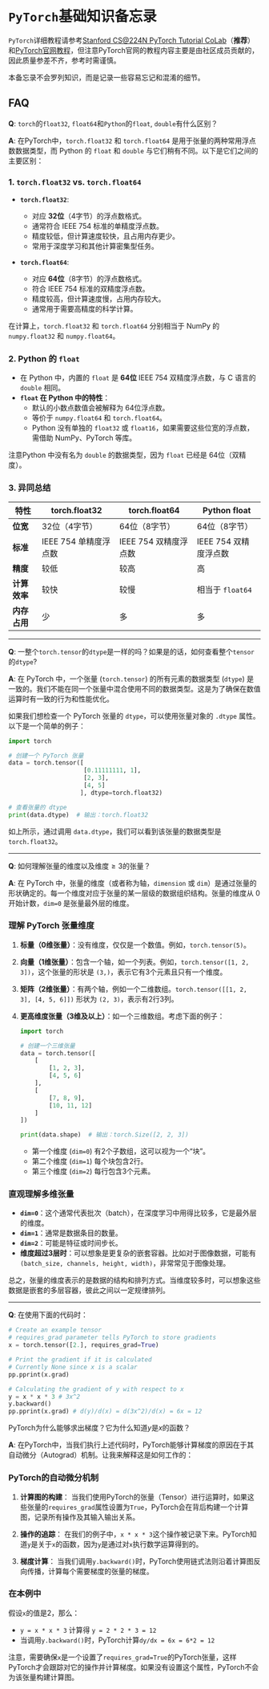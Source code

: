 # `PyTorch`基础知识备忘录

`PyTorch`详细教程请参考[Stanford CS@224N PyTorch Tutorial CoLab](https://colab.research.google.com/drive/1Pz8b_h-W9zIBk1p2e6v-YFYThG1NkYeS?usp=sharing)（**推荐**）和[PyTorch官网教程](https://pytorch.org/tutorials/)，但注意PyTorch官网的教程内容主要是由社区成员贡献的，因此质量参差不齐，参考时需谨慎。

本备忘录不会罗列知识，而是记录一些容易忘记和混淆的细节。

## FAQ

**Q**: `torch`的`float32`, `float64`和`Python`的`float`, `double`有什么区别？

**A**: 在PyTorch中，`torch.float32` 和 `torch.float64` 是用于张量的两种常用浮点数数据类型，而 Python 的 `float` 和 `double` 与它们稍有不同。以下是它们之间的主要区别：

<!-- --- -->

### 1. `torch.float32` vs. `torch.float64`
- **`torch.float32`**:
  - 对应 **32位**（4字节）的浮点数格式。
  - 通常符合 IEEE 754 标准的单精度浮点数。
  - 精度较低，但计算速度较快，且占用内存更少。
  - 常用于深度学习和其他计算密集型任务。

- **`torch.float64`**:
  - 对应 **64位**（8字节）的浮点数格式。
  - 符合 IEEE 754 标准的双精度浮点数。
  - 精度较高，但计算速度慢，占用内存较大。
  - 通常用于需要高精度的科学计算。

在计算上，`torch.float32` 和 `torch.float64` 分别相当于 NumPy 的 `numpy.float32` 和 `numpy.float64`。

<!-- --- -->

### 2. Python 的 `float`
- 在 Python 中，内置的 `float` 是 **64位** IEEE 754 双精度浮点数，与 C 语言的 `double` 相同。
- **`float` 在 Python 中的特性**：
  - 默认的小数点数值会被解释为 64位浮点数。
  - 等价于 `numpy.float64` 和 `torch.float64`。
  - Python 没有单独的 `float32` 或 `float16`，如果需要这些位宽的浮点数，需借助 NumPy、PyTorch 等库。

注意Python 中没有名为 `double` 的数据类型，因为 `float` 已经是 64位（双精度）。

<!-- --- -->

### 3. 异同总结


| **特性**               | **torch.float32**    | **torch.float64**    | **Python float**    |
|------------------------|----------------------|----------------------|---------------------|
| **位宽**              | 32位（4字节）         | 64位（8字节）         | 64位（8字节）        |
| **标准**              | IEEE 754 单精度浮点数 | IEEE 754 双精度浮点数 | IEEE 754 双精度浮点数 |
| **精度**              | 较低                  | 较高                  | 高                   |
| **计算效率**          | 较快                  | 较慢                  | 相当于 `float64`     |
| **内存占用**          | 少                   | 多                   | 多                    |


---

**Q**: 一整个`torch.tensor`的`dtype`是一样的吗？如果是的话，如何查看整个`tensor`的`dtype`?

**A**: 在 PyTorch 中，一个张量 (`torch.tensor`) 的所有元素的数据类型 (`dtype`) 是一致的。我们不能在同一个张量中混合使用不同的数据类型。这是为了确保在数值运算时有一致的行为和性能优化。

如果我们想检查一个 PyTorch 张量的 `dtype`，可以使用张量对象的 `.dtype` 属性。以下是一个简单的例子：

```python
import torch

# 创建一个 PyTorch 张量
data = torch.tensor([
                     [0.11111111, 1],
                     [2, 3],
                     [4, 5]
                    ], dtype=torch.float32)

# 查看张量的 dtype
print(data.dtype)  # 输出：torch.float32
```

如上所示，通过调用 `data.dtype`，我们可以看到该张量的数据类型是 `torch.float32`。

<!-- 这种统一的数据类型设计不仅简化了计算过程，也提高了在设备上执行的效率。在需要使用不同数据类型的时候，一般采用多个张量分别存储不同数据类型的数值。 -->

---

**Q**: 如何理解张量的维度以及维度$\geq 3$的张量？

**A**: 在 PyTorch 中，张量的维度（或者称为轴，`dimension` 或 `dim`）是通过张量的形状确定的。每一个维度对应于张量的某一层级的数据组织结构。张量的维度从 0 开始计数，`dim=0` 是张量最外层的维度。

### 理解 PyTorch 张量维度

1. **标量（0维张量）**：没有维度，仅仅是一个数值。例如，`torch.tensor(5)`。

2. **向量（1维张量）**：包含一个轴，如一个列表。例如，`torch.tensor([1, 2, 3])`，这个张量的形状是 `(3,)`，表示它有3个元素且只有一个维度。

3. **矩阵（2维张量）**：有两个轴，例如一个二维数组。`torch.tensor([[1, 2, 3], [4, 5, 6]])` 形状为 `(2, 3)`，表示有2行3列。

4. **更高维度张量（3维及以上）**：如一个三维数组。考虑下面的例子：

   ```python
   import torch

   # 创建一个三维张量
   data = torch.tensor([
       [
           [1, 2, 3],
           [4, 5, 6]
       ],
       [
           [7, 8, 9],
           [10, 11, 12]
       ]
   ])

   print(data.shape)  # 输出：torch.Size([2, 2, 3])
   ```

   - 第一个维度 (`dim=0`) 有2个子数组，这可以视为一个“块”。
   - 第二个维度 (`dim=1`) 每个块包含2行。
   - 第三个维度 (`dim=2`) 每行包含3个元素。

### 直观理解多维张量

- **`dim=0`**：这个通常代表批次（batch），在深度学习中用得比较多，它是最外层的维度。
- **`dim=1`**：通常是数据条目的数量。
- **`dim=2`**：可能是特征或时间步长。
- **维度超过3层时**：可以想象是更复杂的嵌套容器。比如对于图像数据，可能有 `(batch_size, channels, height, width)`，非常常见于图像处理。

总之，张量的维度表示的是数据的结构和排列方式。当维度较多时，可以想象这些数据是嵌套的多层容器，彼此之间以一定规律排列。

---

**Q**: 在使用下面的代码时：
```python
# Create an example tensor
# requires_grad parameter tells PyTorch to store gradients
x = torch.tensor([2.], requires_grad=True)

# Print the gradient if it is calculated
# Currently None since x is a scalar
pp.pprint(x.grad)

# Calculating the gradient of y with respect to x
y = x * x * 3 # 3x^2
y.backward()
pp.pprint(x.grad) # d(y)/d(x) = d(3x^2)/d(x) = 6x = 12
```
PyTorch为什么能够求出梯度？它为什么知道$y$是$x$的函数？


**A**: 在PyTorch中，当我们执行上述代码时，PyTorch能够计算梯度的原因在于其自动微分（Autograd）机制。让我来解释这是如何工作的：

### PyTorch的自动微分机制

1. **计算图的构建**：
   当我们使用PyTorch的张量（Tensor）进行运算时，如果这些张量的`requires_grad`属性设置为`True`，PyTorch会在背后构建一个计算图，记录所有操作及其输入输出关系。

2. **操作的追踪**：
   在我们的例子中，`x * x * 3`这个操作被记录下来。PyTorch知道`y`是关于`x`的函数，因为`y`是通过对`x`执行数学运算得到的。

3. **梯度计算**：
   当我们调用`y.backward()`时，PyTorch使用链式法则沿着计算图反向传播，计算每个需要梯度的张量的梯度。

### 在本例中

假设`x`的值是2，那么：
- `y = x * x * 3` 计算得 `y = 2 * 2 * 3 = 12`
- 当调用`y.backward()`时，PyTorch计算`dy/dx = 6x = 6*2 = 12`

<!-- ### 完整代码示例

```python
import torch
import pprint as pp

# 创建一个需要梯度的张量
x = torch.tensor(2.0, requires_grad=True)

# 定义计算
y = x * x * 3  # 3x^2

# 计算梯度
y.backward()

# 打印梯度值
pp.pprint(x.grad)  # 输出: tensor(12.)
``` -->

注意，需要确保`x`是一个设置了`requires_grad=True`的PyTorch张量，这样PyTorch才会跟踪对它的操作并计算梯度。如果没有设置这个属性，PyTorch不会为该张量构建计算图。